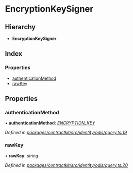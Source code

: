 # EncryptionKeySigner

## Hierarchy

* **EncryptionKeySigner**

## Index

### Properties

* [authenticationMethod](../interfaces/_identity_odis_query_.encryptionkeysigner.md#authenticationmethod)
* [rawKey](../interfaces/_identity_odis_query_.encryptionkeysigner.md#rawkey)

## Properties

### authenticationMethod

• **authenticationMethod**: [_ENCRYPTION\_KEY_](../enums/_identity_odis_query_.authenticationmethod.md#encryption_key)

_Defined in_ [_packages/contractkit/src/identity/odis/query.ts:19_](https://github.com/celo-org/celo-monorepo/blob/master/packages/contractkit/src/identity/odis/query.ts#L19)

### rawKey

• **rawKey**: _string_

_Defined in_ [_packages/contractkit/src/identity/odis/query.ts:20_](https://github.com/celo-org/celo-monorepo/blob/master/packages/contractkit/src/identity/odis/query.ts#L20)

